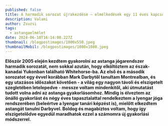```yaml
---
published: false
title: A harmadik sorozat újrakezdése – elmélkedések egy 11 éves kapcsolatról
description: Valami
author: Zsuzsi
tags:
  - astangaelmélet
date: 2024-06-18T16:14:08.227Z
thumbnail: /blogpostimages/1800x550.jpeg
thumbnailMobil: /blogpostimages/1080x1080.jpeg
---
```

**Először 2005 elején kezdtem gyakorolni az astanga jógarendszer harmadik sorozatát, nem sokkal azután, hogy elköltöztem az észak-kanadai Yukonban található Whitehorse-ba. Az első és a második sorozatot egy évvel korábban Mark Darbytől tanultam Montrealban, és egy utazásos időszakot követően - a világ egy nagyon távoli és elszigetelt szegletében letelepedve - messze voltam mindenkitől, aki útmutatást tudott volna adni az astanga gyakorlásomhoz. Mindig is élveztem az önálló gyakorlást és négy éves tapasztalattal rendelkeztem a Iyengar jóga rendszerében (beleértve a lyengar tanári képzést is), mielőtt elkezdtem astangát tanulni Darbyvel. Boldog és magabiztos voltam, hogy így elszigetelődve egyedül maradhatok ezzel a számomra új gyakorlási módszerrel.**